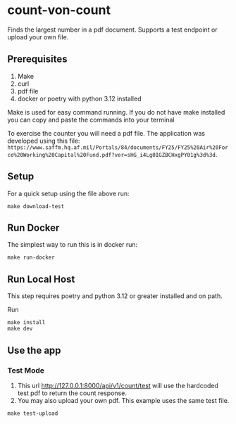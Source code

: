 # count-von-count
Finds the largest number in a pdf document. Supports a test endpoint or upload your own file.

## Prerequisites

1. Make
1. curl
1. pdf file
1. docker or poetry with python 3.12 installed

Make is used for easy command running. If you do not have make installed you can copy and paste the commands into your terminal

To exercise the counter you will need a pdf file. The application was developed using this file: `https://www.saffm.hq.af.mil/Portals/84/documents/FY25/FY25%20Air%20Force%20Working%20Capital%20Fund.pdf?ver=sHG_i4Lg0IGZBCHxgPY01g%3d%3d`.

## Setup
For a quick setup using the file above run:
```
make download-test
```


## Run Docker

The simplest way to run this is in docker run:

```
make run-docker
```

## Run Local Host

This step requires poetry and python 3.12 or greater installed and on path.

Run

```
make install
make dev
```

## Use the app

### Test Mode

1. This url http://127.0.0.1:8000/api/v1/count/test will use the hardcoded test pdf to return the count response.
1. You may also upload your own pdf. This example uses the same test file.

```
make test-upload
```

